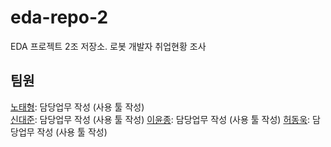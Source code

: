 # eda-repo-2
EDA 프로젝트 2조 저장소. 로봇 개발자 취업현황 조사

## 팀원
[노태형](https://github.com/Robotics-Ro): 담당업무 작성 (사용 툴 작성) \
[신대준](https://github.com/shindaejune): 담당업무 작성 (사용 툴 작성)
[이윤종](https://github.com/doubleSizeBanana): 담당업무 작성 (사용 툴 작성)
[허동욱](https://github.com/dongwookheo): 담당업무 작성 (사용 툴 작성)
